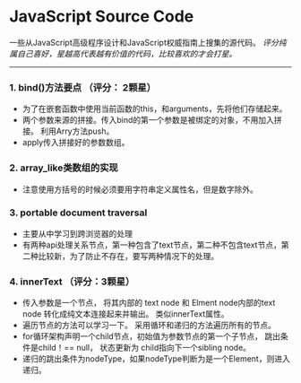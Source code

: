 # JavaScript Source Code

一些从JavaScript高级程序设计和JavaScript权威指南上搜集的源代码。
*评分纯属自己喜好，星越高代表越有价值的代码，比较喜欢的才会打星。*

---

### 1. bind()方法要点 （评分： 2颗星）
* 为了在嵌套函数中使用当前函数的this，和arguments，先将他们存储起来。
* 两个参数来源的拼接。传入bind的第一个参数是被绑定的对象，不用加入拼接。 利用Arry方法push。
* apply传入拼接好的参数数组。
 

### 2. array_like类数组的实现
* 注意使用方括号的时候必须要用字符串定义属性名，但是数字除外。

### 3. portable document traversal
* 主要从中学习到跨浏览器的处理
* 有两种api处理关系节点，第一种包含了text节点，第二种不包含text节点，第二种比较新，为了防止不存在，要写两种情况下的处理。

### 4. innerText （评分：3颗星）
* 传入参数是一个节点， 将其内部的 text node 和 Elment node内部的text node 转化成纯文本连接起来并输出。 类似innerText属性。
* 遍历节点的方法可以学习一下。 采用循环和递归的方法遍历所有的节点。
* for循环架构声明一个child节点，初始值为参数节点的第一个子节点， 跳出条件是child！== null， 状态更新为 child指向下一个sibling node。
* 递归的跳出条件为nodeType，如果nodeType判断为是一个Element，则进入递归。
